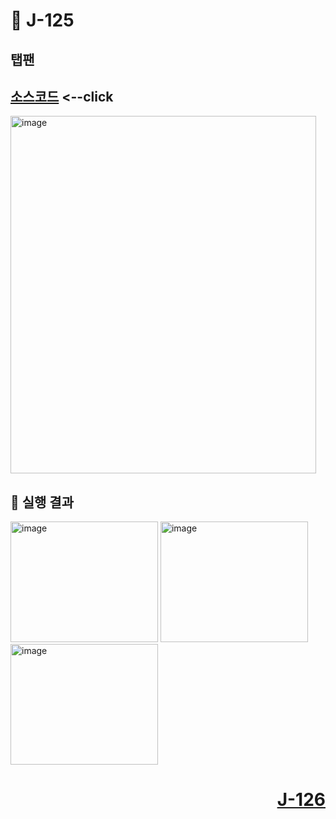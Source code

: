 # 📖 J-125

## 탭팬

[소스코드](./TabbedPaneEx.java) <--click
---

<img width="489" height="572" alt="image" src="https://github.com/user-attachments/assets/249f6757-8ef4-40fd-919a-f42e5979c098" />

📘 실행 결과
---

<img width="236" height="193" alt="image" src="https://github.com/user-attachments/assets/f190beae-c975-4227-8f4f-6365589c2179" />

<img width="236" height="193" alt="image" src="https://github.com/user-attachments/assets/94e14428-96fa-4850-9e69-51c60979d412" />

<img width="236" height="193" alt="image" src="https://github.com/user-attachments/assets/4762ab2f-4ec5-44c7-a1f5-23954972b23f" />

# <p align="right">[J-126](./J_126.md)</p>
